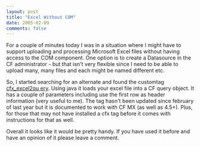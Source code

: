 ```yaml
---
layout: post
title: "Excel Without COM"
date: 2005-02-09
comments: false
---
```

For a couple of minutes today I was in a situation where I might have to
support uploading and processing Microsoft Excel files without having access
to the COM component. One option is to create a Datasource in the CF
administrator - but that isn't very flexible since I need to be able to upload
many, many files and each might be named different etc.  
  
So, I started searching for an alternate and found the customtag [cfx_excel2qu
ery](http://www.emerle.net/programming/display.cfm/t/cfx_excel2query). Using
java it loads your excel file into a CF query object. It has a couple of
parameters including use the first row as header information (very useful to
me). The tag hasn't been updated since february of last year but it is
documented to work with CF MX (as well as 4.5+). Plus, for those that may not
have installed a cfx tag before it comes with instructions for that as well.  
  
Overall it looks like it would be pretty handy. If you have used it before and
have an opinion of it please leave a comment.  

